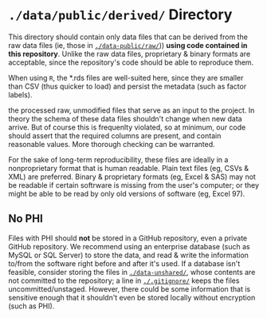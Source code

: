 `./data/public/derived/` Directory
=========

This directory should contain only data files that can be derived from the raw data files (ie, those in [`./data-public/raw/`](./data-public/raw/))) **using code contained in this repository**.  Unlike the raw data files, proprietary & binary formats are acceptable, since the repository's code should be able to reproduce them.

When using `R`, the *.rds files are well-suited here, since they are smaller than CSV (thus quicker to load) and persist the metadata (such as factor labels).

the processed raw, unmodified files that serve as an input to the project.  In theory the schema of these data files shouldn't change when new data arrive.  But of course this is frequenlty violated, so at minimum, our code should assert that the required columns are present, and contain reasonable values.  More thorough checking can be warranted.

For the sake of long-term reproducibility, these files are ideally in a nonproprietary format that is human readable.  Plain text files (eg, CSVs & XML) are preferred. Binary & proprietary formats (eg, Excel & SAS) may not be readable if certain softrware is missing from the user's computer; or they might be able to be read by only old versions of software (eg, Excel 97).

## No PHI
Files with PHI should **not** be stored in a GitHub repository, even a private GitHub repository.  We recommend using an enterprise database (such as MySQL or SQL Server) to store the data, and read & write the information to/from the software right before and after it's used.  If a database isn't feasible, consider storing the files in [`./data-unshared/`](./data-unshared/), whose contents are not committed to the repository; a line in [`./.gitignore/`](./.gitignore/) keeps the files uncommitted/unstaged.  However, there could be some information that is sensitive enough that it shouldn't even be stored locally without encryption (such as PHI).
